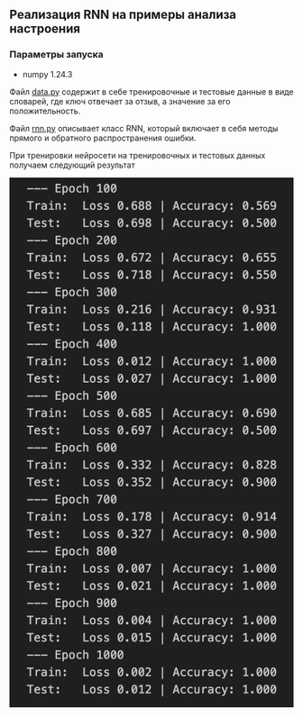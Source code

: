 ## Реализация RNN на примеры анализа настроения

### Параметры запуска 
- numpy 1.24.3

Файл [data.py](data.py) содержит в себе тренировочные и тестовые данные в виде словарей, где ключ отвечает за отзыв, а значение за его положительность.

Файл [rnn.py](rnn.py) описывает класс RNN, который включает в себя методы прямого и обратного распространения ошибки. 

При тренировки нейросети на тренировочных и тестовых данных получаем следующий результат

![data][res]

[res]: out.png 

